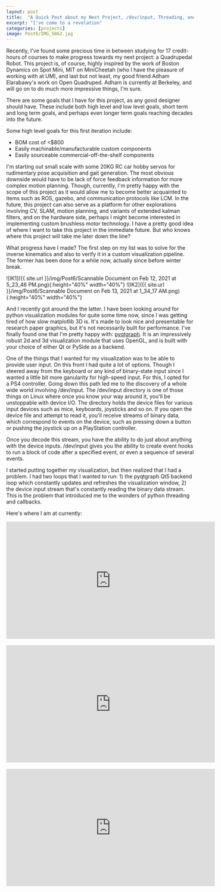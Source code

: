 ```yaml
---
layout: post
title:  "A Quick Post about my Next Project, /dev/input, Threading, and Visualization in Python"
excerpt: "I've come to a revelation"
categories: [projects]
image: Post6/IMG_5862.jpg
---
```


Recently, I've found some precious time in between studying for 17 credit-hours of courses to make progress towards my next project: a Quadrupedal Robot. This project is, of course, highly inspired by the work of Boston Dynamics on Spot Mini, MIT on MiniCheetah (who I have the pleasure of working with at UM), and last but not least, my good friend Adham Elarabawy's work on Open Quadruped. Adham is currently at Berkeley, and will go on to do much more impressive things, I'm sure.

There are some goals that I have for this project, as any good designer should have. These include both high level and low level goals, short term and long term goals, and perhaps even longer term goals reaching decades into the future.

Some high level goals for this first iteration include:
* BOM cost of <$800
* Easily machinable/manufacturable custom components
* Easily sourceable commercial-off-the-shelf components

I'm starting out small scale with some 20KG RC car hobby servos for rudimentary pose acquisition and gait generation. The most obvious downside would have to be lack of force feedback information for more complex motion planning. Though, currently, I'm pretty happy with the scope of this project as it would allow me to become better acquainted to items such as ROS, gazebo, and communication protocols like LCM. In the future, this project can also serve as a platform for other explorations involving CV, SLAM, motion planning, and variants of extended kalman filters, and on the hardware side, perhaps I might become interested in implementing custom brushless motor technology. I have a pretty good idea of where I want to take this project in the immediate future. But who knows where this project will take me later down the line?

What progress have I made? The first step on my list was to solve for the inverse kinematics and also to verify it in a custom visualization pipeline. The former has been done for a while now, actually since before winter break.

![IK1]({{ site.url }}/img/Post6/Scannable Document on Feb 12, 2021 at 5_23_46 PM.png){:height="40%" width="40%"}
![IK2]({{ site.url }}/img/Post6/Scannable Document on Feb 13, 2021 at 1_34_17 AM.png){:height="40%" width="40%"}

And I recently got around the the latter. I have been looking around for python visualization modules for quite some time now, since I was getting tired of how slow matplotlib 3D is. It's made to look nice and presentable for research paper graphics, but it's not necessarily built for performance. I've finally found one that I'm pretty happy with: [pyqtgraph](http://www.pyqtgraph.org/). It is an impressively robust 2d and 3d visualization module that uses OpenGL, and is built with your choice of either Qt or PySide as a backend.

One of the things that I wanted for my visualization was to be able to provide user input. On this front I had quite a lot of options. Though I steered away from the keyboard or any kind of binary-state input since I wanted a little bit more ganularity for high-speed input. For this, I opted for a PS4 controller. Going down this path led me to the discovery of a whole wide world involving /dev/input. The /dev/input directory is one of those things on Linux where once you know your way around it, you'll be unstoppable with device I/O. The directory holds the device files for various input devices such as mice, keyboards, joysticks and so on. If you open the device file and attempt to read it, you'll receive streams of binary data, which correspond to events on the device, such as pressing down a button or pushing the joystick up on a PlayStation controller.

Once you decode this stream, you have the ability to do just about anything with the device inputs. /dev/input gives you the ability to create event hooks to run a block of code after a specified event, or even a sequence of several events.

I started putting together my visualization, but then realized that I had a problem. I had two loops that I wanted to run: 1) the pyqtgraph Qt5 backend loop which constantly updates and refreshes the visualization window, 2) the device input stream that's constantly reading the binary data stream. This is the problem that introduced me to the wonders of python threading and callbacks.

Here's where I am at currently:
<div align="center"><iframe width="560" height="315" src="https://www.youtube.com/embed/fkbPEBkFw38" frameborder="0" allow="accelerometer; autoplay; clipboard-write; encrypted-media; gyroscope; picture-in-picture" allowfullscreen></iframe></div>
<br>
<div align="center"><iframe width="560" height="315" src="https://www.youtube.com/embed/RiKDt2fboVg" frameborder="0" allow="accelerometer; autoplay; clipboard-write; encrypted-media; gyroscope; picture-in-picture" allowfullscreen></iframe></div>
<br>
<div align="center"><iframe width="560" height="315" src="https://www.youtube.com/embed/Qadp65k-Nd0" frameborder="0" allow="accelerometer; autoplay; clipboard-write; encrypted-media; gyroscope; picture-in-picture" allowfullscreen></iframe></div>
